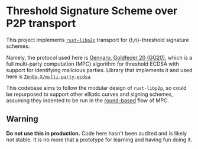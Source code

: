 # Threshold Signature Scheme over P2P transport 
This project implements [`rust-libp2p`](https://github.com/libp2p/rust-libp2p) transport for {t,n}-threshold signature schemes.

Namely, the protocol used here is [Gennaro, Goldfeder 20 (GG20)](https://eprint.iacr.org/2020/540), which is a full multi-party computation (MPC) algorithm for threshold ECDSA with support for identifying malicious parties. Library that implements it and used here is [`ZenGo-X/multi-party-ecdsa`](https://github.com/ZenGo-X/multi-party-ecdsa).

This codebase aims to follow the modular design of `rust-libp2p`, so could be repurposed to support other elliptic curves and signing schemes, assuming they indented to be run in the [round-based](https://docs.rs/round-based/latest/round_based/index.html) flow of MPC.

## Warning
**Do not use this in production.** Code here hasn't been audited and is likely not stable.
It is no more that a prototype for learning and having fun doing it.

